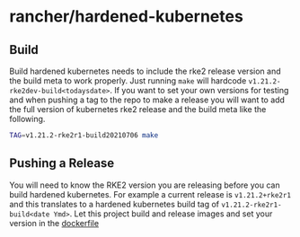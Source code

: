 # rancher/hardened-kubernetes

## Build
Build hardened kubernetes needs to include the rke2 release version and the build meta to work properly. Just running
`make` will hardcode `v1.21.2-rke2dev-build<todaysdate>`. If you want to set your own versions for testing and when 
pushing a tag to the repo to make a release you will want to add the full version of kubernetes rke2 release and
the build meta like the following.

```sh
TAG=v1.21.2-rke2r1-build20210706 make
```

## Pushing a Release
You will need to know the RKE2 version you are releasing before you can build hardened kubernetes. For example a current
release is `v1.21.2+rke2r1` and this translates to a hardened kubernetes build tag of `v1.21.2-rke2r1-build<date Ymd>`. 
Let this project build and release images and set your version in the [dockerfile](https://github.com/rancher/rke2/blob/master/Dockerfile)